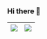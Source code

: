 ### Hi there 👋

<!--
**StephenSLI/StephenSLI** is a ✨ _special_ ✨ repository because its `README.md` (this file) appears on your GitHub profile.

Here are some ideas to get you started:

- 🔭 I’m currently working on ...
- 🌱 I’m currently learning ...
- 👯 I’m looking to collaborate on ...
- 🤔 I’m looking for help with ...
- 💬 Ask me about ...
- 📫 How to reach me: ...
- 😄 Pronouns: ...
- ⚡ Fun fact: ...
-->

|<img src="https://github-readme-stats.vercel.app/api?username=stephensli&hide=jupyter%20notebook&count_private=true&theme=" /></a> | <a href="https://github.com/stephensli"><img src="https://github-readme-stats.vercel.app/api/top-langs/?username=stephensli&layout=compact&hide=jupyter%20notebook&count_private=true&langs_count=8&theme=" /></a> |
| ------------- | ------------- |
